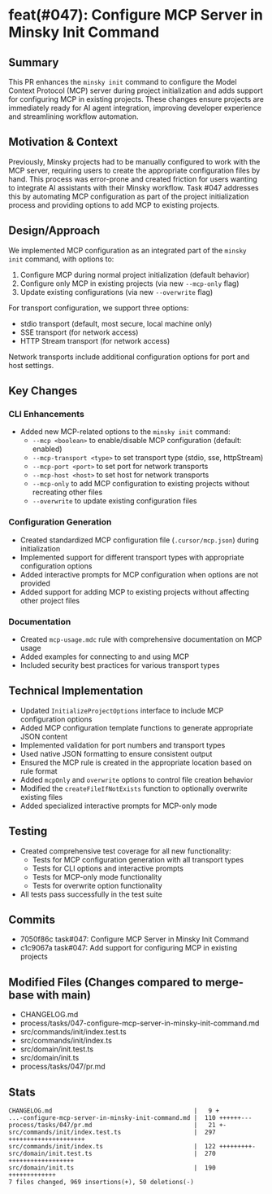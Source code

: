 # feat(#047): Configure MCP Server in Minsky Init Command

## Summary

This PR enhances the `minsky init` command to configure the Model Context Protocol (MCP) server during project initialization and adds support for configuring MCP in existing projects. These changes ensure projects are immediately ready for AI agent integration, improving developer experience and streamlining workflow automation.

## Motivation & Context

Previously, Minsky projects had to be manually configured to work with the MCP server, requiring users to create the appropriate configuration files by hand. This process was error-prone and created friction for users wanting to integrate AI assistants with their Minsky workflow. Task #047 addresses this by automating MCP configuration as part of the project initialization process and providing options to add MCP to existing projects.

## Design/Approach

We implemented MCP configuration as an integrated part of the `minsky init` command, with options to:

1. Configure MCP during normal project initialization (default behavior)
2. Configure only MCP in existing projects (via new `--mcp-only` flag)
3. Update existing configurations (via new `--overwrite` flag)

For transport configuration, we support three options:

- stdio transport (default, most secure, local machine only)
- SSE transport (for network access)
- HTTP Stream transport (for network access)

Network transports include additional configuration options for port and host settings.

## Key Changes

### CLI Enhancements

- Added new MCP-related options to the `minsky init` command:
  - `--mcp <boolean>` to enable/disable MCP configuration (default: enabled)
  - `--mcp-transport <type>` to set transport type (stdio, sse, httpStream)
  - `--mcp-port <port>` to set port for network transports
  - `--mcp-host <host>` to set host for network transports
  - `--mcp-only` to add MCP configuration to existing projects without recreating other files
  - `--overwrite` to update existing configuration files

### Configuration Generation

- Created standardized MCP configuration file (`.cursor/mcp.json`) during initialization
- Implemented support for different transport types with appropriate configuration options
- Added interactive prompts for MCP configuration when options are not provided
- Added support for adding MCP to existing projects without affecting other project files

### Documentation

- Created `mcp-usage.mdc` rule with comprehensive documentation on MCP usage
- Added examples for connecting to and using MCP
- Included security best practices for various transport types

## Technical Implementation

- Updated `InitializeProjectOptions` interface to include MCP configuration options
- Added MCP configuration template functions to generate appropriate JSON content
- Implemented validation for port numbers and transport types
- Used native JSON formatting to ensure consistent output
- Ensured the MCP rule is created in the appropriate location based on rule format
- Added `mcpOnly` and `overwrite` options to control file creation behavior
- Modified the `createFileIfNotExists` function to optionally overwrite existing files
- Added specialized interactive prompts for MCP-only mode

## Testing

- Created comprehensive test coverage for all new functionality:
  - Tests for MCP configuration generation with all transport types
  - Tests for CLI options and interactive prompts
  - Tests for MCP-only mode functionality
  - Tests for overwrite option functionality
- All tests pass successfully in the test suite

## Commits

- 7050f86c task#047: Configure MCP Server in Minsky Init Command
- c1c9067a task#047: Add support for configuring MCP in existing projects

## Modified Files (Changes compared to merge-base with main)

- CHANGELOG.md
- process/tasks/047-configure-mcp-server-in-minsky-init-command.md
- src/commands/init/index.test.ts
- src/commands/init/index.ts
- src/domain/init.test.ts
- src/domain/init.ts
- process/tasks/047/pr.md

## Stats

```
CHANGELOG.md                                       |   9 +
...-configure-mcp-server-in-minsky-init-command.md |  110 ++++++---
process/tasks/047/pr.md                            |   21 +-
src/commands/init/index.test.ts                    |  297 +++++++++++++++++++++
src/commands/init/index.ts                         |  122 +++++++++-
src/domain/init.test.ts                            |  270 ++++++++++++++++++
src/domain/init.ts                                 |  190 +++++++++++++
7 files changed, 969 insertions(+), 50 deletions(-)
```
